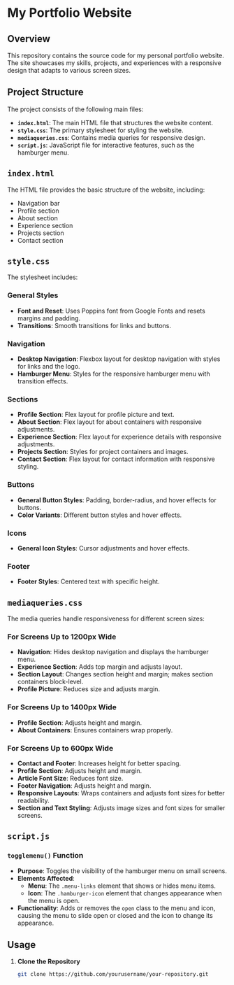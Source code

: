 # My Portfolio Website

## Overview

This repository contains the source code for my personal portfolio website. The site showcases my skills, projects, and experiences with a responsive design that adapts to various screen sizes.

## Project Structure

The project consists of the following main files:

- **`index.html`**: The main HTML file that structures the website content.
- **`style.css`**: The primary stylesheet for styling the website.
- **`mediaqueries.css`**: Contains media queries for responsive design.
- **`script.js`**: JavaScript file for interactive features, such as the hamburger menu.

## `index.html`

The HTML file provides the basic structure of the website, including:

- Navigation bar
- Profile section
- About section
- Experience section
- Projects section
- Contact section

## `style.css`

The stylesheet includes:

### General Styles

- **Font and Reset**: Uses Poppins font from Google Fonts and resets margins and padding.
- **Transitions**: Smooth transitions for links and buttons.

### Navigation

- **Desktop Navigation**: Flexbox layout for desktop navigation with styles for links and the logo.
- **Hamburger Menu**: Styles for the responsive hamburger menu with transition effects.

### Sections

- **Profile Section**: Flex layout for profile picture and text.
- **About Section**: Flex layout for about containers with responsive adjustments.
- **Experience Section**: Flex layout for experience details with responsive adjustments.
- **Projects Section**: Styles for project containers and images.
- **Contact Section**: Flex layout for contact information with responsive styling.

### Buttons

- **General Button Styles**: Padding, border-radius, and hover effects for buttons.
- **Color Variants**: Different button styles and hover effects.

### Icons

- **General Icon Styles**: Cursor adjustments and hover effects.

### Footer

- **Footer Styles**: Centered text with specific height.

## `mediaqueries.css`

The media queries handle responsiveness for different screen sizes:

### For Screens Up to 1200px Wide

- **Navigation**: Hides desktop navigation and displays the hamburger menu.
- **Experience Section**: Adds top margin and adjusts layout.
- **Section Layout**: Changes section height and margin; makes section containers block-level.
- **Profile Picture**: Reduces size and adjusts margin.

### For Screens Up to 1400px Wide

- **Profile Section**: Adjusts height and margin.
- **About Containers**: Ensures containers wrap properly.

### For Screens Up to 600px Wide

- **Contact and Footer**: Increases height for better spacing.
- **Profile Section**: Adjusts height and margin.
- **Article Font Size**: Reduces font size.
- **Footer Navigation**: Adjusts height and margin.
- **Responsive Layouts**: Wraps containers and adjusts font sizes for better readability.
- **Section and Text Styling**: Adjusts image sizes and font sizes for smaller screens.

## `script.js`

### `togglemenu()` Function

- **Purpose**: Toggles the visibility of the hamburger menu on small screens.
- **Elements Affected**:
  - **Menu**: The `.menu-links` element that shows or hides menu items.
  - **Icon**: The `.hamburger-icon` element that changes appearance when the menu is open.
- **Functionality**: Adds or removes the `open` class to the menu and icon, causing the menu to slide open or closed and the icon to change its appearance.

## Usage

1. **Clone the Repository**

   ```bash
   git clone https://github.com/yourusername/your-repository.git
